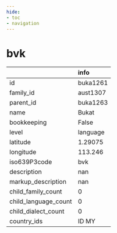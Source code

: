 ```yaml
---
hide:
- toc
- navigation
---
```

# bvk
|                      | info     |
|:---------------------|:---------|
| id                   | buka1261 |
| family_id            | aust1307 |
| parent_id            | buka1263 |
| name                 | Bukat    |
| bookkeeping          | False    |
| level                | language |
| latitude             | 1.29075  |
| longitude            | 113.246  |
| iso639P3code         | bvk      |
| description          | nan      |
| markup_description   | nan      |
| child_family_count   | 0        |
| child_language_count | 0        |
| child_dialect_count  | 0        |
| country_ids          | ID MY    |